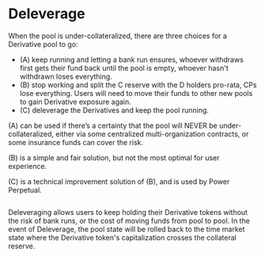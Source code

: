 # Deleverage

When the pool is under-collateralized, there are three choices for a Derivative pool to go:

* (A) keep running and letting a bank run ensures, whoever withdraws first gets their fund back until the pool is empty, whoever hasn't withdrawn loses everything.
* (B) stop working and split the C reserve with the D holders pro-rata, CPs lose everything. Users will need to move their funds to other new pools to gain Derivative exposure again.
* (C) deleverage the Derivatives and keep the pool running.

(A) can be used if there’s a certainty that the pool will NEVER be under-collateralized, either via some centralized multi-organization contracts, or some insurance funds can cover the risk.

(B) is a simple and fair solution, but not the most optimal for user experience.

(C) is a technical improvement solution of (B), and is used by Power Perpetual.

<figure><img src="https://lh3.googleusercontent.com/QMOiBi9THlxH_S2CfmmWGq_CNOKiSEFH54kPOSnubXV9rhdY2Mpgia7viXyA6I9vcUvPgF8aoGGwl9Fi1EzDZwySOXsx7HyyVkIWr6wNG_ffjDABrdS6OlKfbEKwtaCL7Us381sWZ_JdhSfjsAgllwZhw2i8OKHDtIp8hUwpPbDP6TCTmzihg2BrLDINpQ" alt=""><figcaption></figcaption></figure>

Deleveraging allows users to keep holding their Derivative tokens without the risk of bank runs, or the cost of moving funds from pool to pool. In the event of Deleverage, the pool state will be rolled back to the time market state where the Derivative token's capitalization crosses the collateral reserve.

<figure><img src="https://lh5.googleusercontent.com/wto6I3r-3RGOBuSYZnYHCNBnpmepIckaURhl_locLmv3FUucMq8EaYzc8G2zQn5lW97LHeVV_p_j4lei0huRGdOOvCVpswZgcvIHvFJeFBxQPF-DCyiakKSHe0j_kYYapmToJzprAmn1OrNrkCzw5z2SWJNA7-qPj_kiApuPg1-viOG4B6nJ4fmItYGe3Q" alt=""><figcaption></figcaption></figure>
